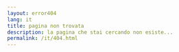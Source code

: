 ```yaml
---
layout: error404
lang: it
title: pagina non trovata
description: la pagina che stai cercando non esiste...
permalink: /it/404.html
---
```

